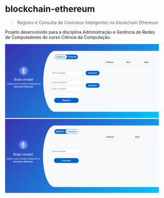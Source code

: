 # blockchain-ethereum


> Registro e Consulta de Contratos Inteligentes na blockchain Ethereum

Projeto desenvolvido para a disciplina Administração e Gerência de Redes de Computadores do curso Ciência da Computação.

![Tela de Registro](registro.png)
![Tela de Consulta](consulta.png)
